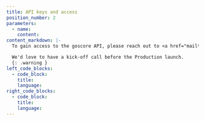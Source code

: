 ```yaml
---
title: API keys and access
position_number: 2
parameters:
  - name:
    content:
content_markdown: |-
  To gain access to the goscore API, please reach out to <a href="mailto:support@goscore.me">us directly</a>. Once you’ve completed the sign up process with us and acknowledged our terms, we’ll provide you client_id and secret_key to start using the APIs.

  We'd love to have a kick-off call before the Production launch.
  {: .warning }
left_code_blocks:
  - code_block:
    title:
    language:
right_code_blocks:
  - code_block:
    title:
    language:
---
```

